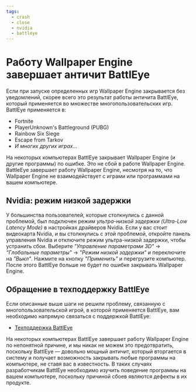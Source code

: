 ```yaml
---
tags:
  - crash
  - close
  - nvidia
  - battleye
---
```


# Работу Wallpaper Engine завершает античит BattlEye
Если при запуске определенных игр Wallpaper Engine закрывается без уведомлений, скорее всего это результат работы античита BattlEye, который применяется во множестве многопользовательских игр. BattlEye применяется в:

* Fortnite
* PlayerUnknown's Battleground (PUBG)
* Rainbow Six Siege
* Escape from Tarkov
* *И многих других играх...*

На некоторых компьютерах BattlEye закрывает Wallpaper Engine (и другие программы) по ошибке. Это не сбой в работе Wallpaper Engine. BattleEye завершает работу Wallpaper Engine, несмотря на то, что Wallpaper Engine не взаимодействует с играми или программами на вашем компьютере.

## Nvidia: режим низкой задержки
У большинства пользователей, которые столкнулись с данной проблемой, был подключен режим *ультра-низкой задержки (Ultra-Low Latency Mode)* в настройках драйверов Nvidia. Если у вас стоит видеокарта Nvidia, и вы столкнулись с этой проблемой, откройте панель управления Nvidia и отключите режим ультра-низкой задержки, чтобы устранить сбои. Выберите *"Управление параметрами 3D"* -> *"Глобальные параметры"* -> *"Режим низкой задержки"* и переключите на *"Выкл"*. Нажмите на кнопку *"Применить"* и перегрузите компьютер. После этого BattlEye больше не будет по ошибке закрывать Wallpaper Engine.

## Обращение в техподдержку BattlEye
Если описанные выше шаги не решили проблему, связанную с многопользовательской игрой, в которой применяется BattlEye, вам необходимо напрямую связаться с поддержкой BattlEye:

* [Техподдержка BattlEye](https://www.battleye.com/contact/)

На некоторых компьютерах BattlEye завершает работу Wallpaper Engine по непонятной причине, и мы никак не можем это предотвратить, поскольку BattlEye — довольно мощный античит, который вторгается в систему и получает возможность закрывать любые программы на компьютере, не ставя вас в известность. В таких случаях разработчикам BattlEye необходимо изучить поведение программы на вашем компьютере, поскольку причиной сбоев являются дефекты в их продукте.